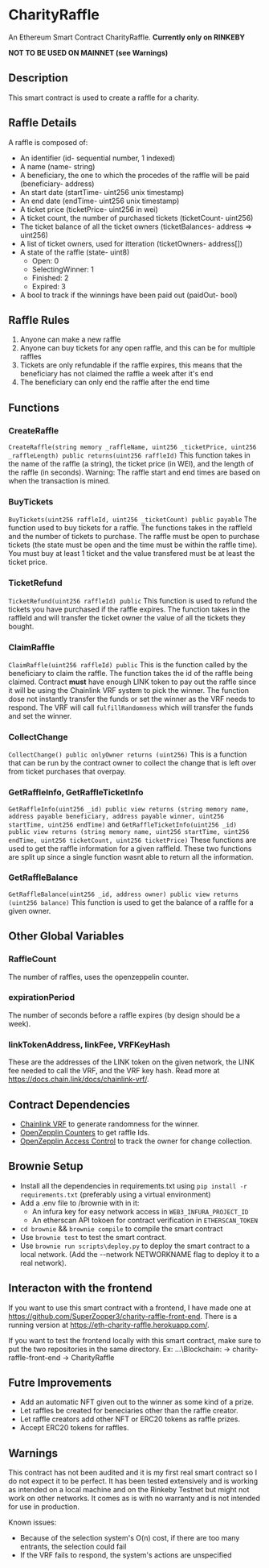 # CharityRaffle
 An Ethereum Smart Contract CharityRaffle.
 **Currently only on RINKEBY**
 
 **NOT TO BE USED ON MAINNET (see Warnings)**

## Description
This smart contract is used to create a raffle for a charity.

## Raffle Details
A raffle is composed of:
- An identifier (id- sequential number, 1 indexed)
- A name (name- string)
- A beneficiary, the one to which the procedes of the raffle will be paid (beneficiary- address)
- An start date (startTime- uint256 unix timestamp)
- An end date (endTime- uint256 unix timestamp)
- A ticket price (ticketPrice- uint256 in wei)
- A ticket count, the number of purchased tickets (ticketCount- uint256)
- The ticket balance of all the ticket owners (ticketBalances- address => uint256)
- A list of ticket owners, used for itteration (ticketOwners- address[])
- A state of the raffle (state- uint8)
  - Open: 0
  - SelectingWinner: 1
  - Finished: 2
  - Expired: 3
- A bool to track if the winnings have been paid out (paidOut- bool)

## Raffle Rules
1. Anyone can make a new raffle
2. Anyone can buy tickets for any open raffle, and this can be for multiple raffles
3. Tickets are only refundable if the raffle expires, this means that the beneficiary has not claimed the raffle a week after it's end
4. The beneficiary can only end the raffle after the end time

## Functions
### CreateRaffle
`CreateRaffle(string memory _raffleName, uint256 _ticketPrice, uint256 _raffleLength) public returns(uint256 raffleId)`
This function takes in the name of the raffle (a string), the ticket price (in WEI), and the length of the raffle (in seconds).
Warning: The raffle start and end times are based on when the transaction is mined.

### BuyTickets
`BuyTickets(uint256 raffleId, uint256 _ticketCount) public payable`
The function used to buy tickets for a raffle.
The functions takes in the raffleId and the number of tickets to purchase.
The raffle must be open to purchase tickets (the state must be open and the time must be within the raffle time).
You must buy at least 1 ticket and the value transfered must be at least the ticket price.

### TicketRefund
`TicketRefund(uint256 raffleId) public`
This function is used to refund the tickets you have purchased if the raffle expires.
The function takes in the raffleId and will transfer the ticket owner the value of all the tickets they bought.

### ClaimRaffle
`ClaimRaffle(uint256 raffleId) public`
This is the function called by the beneficiary to claim the raffle.
The function takes the id of the raffle being claimed. 
Contract **must** have enough LINK token to pay out the raffle since it will be using the Chainlink VRF system to pick the winner.
The function dose not instantly transfer the funds or set the winner as the VRF needs to respond.
The VRF will call `fulfillRandomness` which will transfer the funds and set the winner.

### CollectChange
`CollectChange() public onlyOwner returns (uint256)`
This is a function that can be run by the contract owner to collect the change that is left over from ticket purchases that overpay.

### GetRaffleInfo, GetRaffleTicketInfo
`GetRaffleInfo(uint256 _id) public view returns (string memory name, address payable beneficiary, address payable winner, uint256 startTime, uint256 endTime)`
and
`GetRaffleTicketInfo(uint256 _id) public view returns (string memory name, uint256 startTime, uint256 endTime, uint256 ticketCount, uint256 ticketPrice)`
These functions are used to get the raffle information for a given raffleId. These two functions are split up since a single function wasnt able to return all the information.

### GetRaffleBalance
`GetRaffleBalance(uint256 _id, address owner) public view returns (uint256 balance)`
This function is used to get the balance of a raffle for a given owner.

## Other Global Variables
### RaffleCount
The number of raffles, uses the openzeppelin counter.

### expirationPeriod
The number of seconds before a raffle expires (by design should be a week).

### linkTokenAddress, linkFee, VRFKeyHash
These are the addresses of the LINK token on the given network, the LINK fee needed to call the VRF, and the VRF key hash.
Read more at https://docs.chain.link/docs/chainlink-vrf/.

## Contract Dependencies
- [Chainlink VRF](https://docs.chain.link/docs/chainlink-vrf/) to generate randomness for the winner.
- [OpenZepplin Counters](https://docs.openzeppelin.com/contracts/4.x/api/utils#Counters) to get raffle Ids.
- [OpenZepplin Access Control](https://docs.openzeppelin.com/contracts/4.x/access-control) to track the owner for change collection.

## Brownie Setup
- Install all the dependencies in requirements.txt using `pip install -r requirements.txt` (preferably using a virtual environment)
- Add a .env file to /brownie with in it:
  - An infura key for easy network access in `WEB3_INFURA_PROJECT_ID` 
  - An etherscan API tokoen for contract verification in `ETHERSCAN_TOKEN`
- `cd brownie` && `brownie compile` to compile the smart contract
- Use `brownie test` to test the smart contract.
- Use `brownie run scripts\deploy.py` to deploy the smart contract to a local network. (Add the --network NETWORKNAME flag to deploy it to a real network).

## Interacton with the frontend
If you want to use this smart contract with a frontend, I have made one at https://github.com/SuperZooper3/charity-raffle-front-end. There is a running version at https://eth-charity-raffle.herokuapp.com/.

If you want to test the frontend locally with this smart contract, make sure to put the two repositories in the same directory. Ex:
...\Blockchain:
  -> charity-raffle-front-end
  -> CharityRaffle

## Futre Improvements
- Add an automatic NFT given out to the winner as some kind of a prize.
- Let raffles be created for beneciaries other than the raffle creator.
- Let raffle creators add other NFT or ERC20 tokens as raffle prizes.
- Accept ERC20 tokens for raffles.

## Warnings
This contract has not been audited and it is my first real smart contract so I do not expect it to be perfect. It has been tested extensively and is working as intended on a local machine and on the Rinkeby Testnet but might not work on other networks.
It comes as is with no warranty and is not intended for use in production.

Known issues:
- Because of the selection system's O(n) cost, if there are too many entrants, the selection could fail
- If the VRF fails to respond, the system's actions are unspecified
